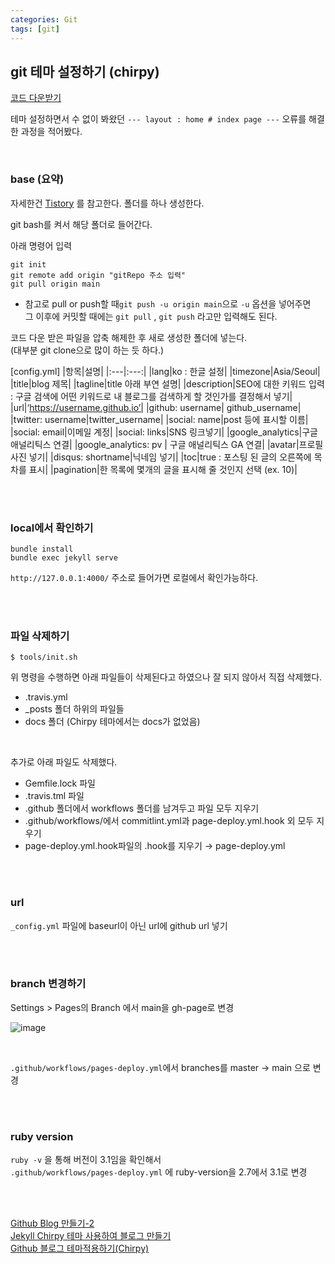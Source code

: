```yaml
---
categories: Git
tags: [git]
---
```

    
## git 테마 설정하기 (chirpy)

[코드 다운받기](https://jekyll-themes.com/chirpy/)                         
        
        
테마 설정하면서 수 없이 봐왔던 `--- layout : home # index page ---` 오류를 해결한 과정을 적어봤다.                        

<br>

### base (요약)
자세한건 [Tistory](https://lu-delight.tistory.com/602) 를 참고한다. 
폴더를 하나 생성한다.                        

git bash를 켜서 해당 폴더로 들어간다.                        

아래 명령어 입력                        
```
git init
git remote add origin "gitRepo 주소 입력"
git pull origin main
```
* 참고로 pull or push할 때`git push -u origin main`으로 `-u` 옵션을 넣어주면                                       
그 이후에 커밋할 때에는 `git pull` , `git push` 라고만 입력해도 된다.                                       

코드 다운 받은 파일을 압축 해제한 후 새로 생성한 폴더에 넣는다.                                       
(대부분 git clone으로 많이 하는 듯 하다.)                                    

[config.yml]
|항목|설명|
|:---|:---:|
|lang|ko : 한글 설정|
|timezone|Asia/Seoul|
|title|blog 제목|
|tagline|title 아래 부연 설명|
|description|SEO에 대한 키워드 입력 : 구글 검색에 어떤 키워드로 내 블로그를 검색하게 할 것인가를 결정해서 넣기|
|url|‘https://username.github.io’|
|github: username| github_username|
|twitter: username|twitter_username|
|social: name|post 등에 표시할 이름|
|social: email|이메일 계정|
|social: links|SNS 링크넣기|
|google_analytics|구글 애널리틱스 연결|
|google_analytics: pv | 구글 애널리틱스 GA 연결|
|avatar|프로필 사진 넣기|
|disqus: shortname|닉네임 넣기|
|toc|true : 포스팅 된 글의 오른쪽에 목차를 표시|
|pagination|한 목록에 몇개의 글을 표시해 줄 것인지 선택 (ex. 10)|


<br>
<br>

### local에서 확인하기
```
bundle install
bundle exec jekyll serve
```

`http://127.0.0.1:4000/` 주소로 들어가면 로컬에서 확인가능하다.                        

<br>
<br>

### 파일 삭제하기
```
$ tools/init.sh
```
위 명령을 수행하면 아래 파일들이 삭제된다고 하였으나 잘 되지 않아서 직접 삭제했다.                        
- .travis.yml
- _posts 폴더 하위의 파일들
- docs 폴더 (Chirpy 테마에서는 docs가 없었음)
<br>
                        
추가로 아래 파일도 삭제했다.                        
- Gemfile.lock 파일
- .travis.tml 파일
- .github 폴더에서 workflows 폴더를 남겨두고 파일 모두 지우기
- .github/workflows/에서 commitlint.yml과 page-deploy.yml.hook 외 모두 지우기
- page-deploy.yml.hook파일의 .hook를 지우기 → page-deploy.yml

<br>
<br>

### url
`_config.yml` 파일에 baseurl이 아닌 url에 github url 넣기                        

<br>
<br>

### branch 변경하기
Settings > Pages의 Branch 에서 main을 gh-page로 변경                        
                        
![image](https://user-images.githubusercontent.com/74857364/187036251-ef549fb9-1486-4de8-8628-3bd6b5da7691.png)

<br>

`.github/workflows/pages-deploy.yml`에서 branches를 master → main 으로 변경                        

<br>
<br>

### ruby version
`ruby -v` 을 통해 버전이 3.1임을 확인해서                                    
`.github/workflows/pages-deploy.yml` 에 ruby-version을 2.7에서 3.1로 변경                        

<br>
<br>


[Github Blog 만들기-2](https://velog.io/@hashnsalt/Github-Blog-%EB%A7%8C%EB%93%A4%EA%B8%B0-2)                                                             
[Jekyll Chirpy 테마 사용하여 블로그 만들기](https://www.irgroup.org/posts/jekyll-chirpy/)                           
[Github 블로그 테마적용하기(Chirpy)](https://seong6496.tistory.com/267)                        

